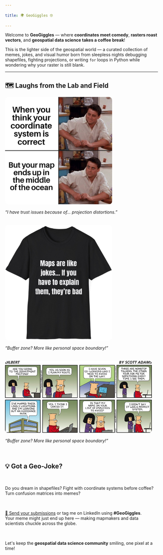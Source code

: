 ```yaml
---

title: 🌍 GeoGiggles 🤓

---
```



Welcome to **GeoGiggles** — where **coordinates meet comedy**, **rasters roast vectors**, and **geospatial data science takes a coffee break**!

This is the lighter side of the geospatial world — a curated collection of memes, jokes, and visual humor born from sleepless nights debugging shapefiles, fighting projections, or writing `for` loops in Python while wondering why your raster is still blank.

---

## 🗺️ Laughs from the Lab and Field

<div class="gallery" style="display: flex; flex-wrap: wrap; gap: 20px; justify-content: flex-start;">

  <div style="flex: 1 1 300px;">
    <img src="/assets/img/geogiggle.jpg" alt="Map joke 1" style="width: 70%; border-radius: 10px;">
    <p><em>“I have trust issues because of... projection distortions.”</em></p>
  </div>

  <div style="flex: 1 1 300px;">
    <img src="/assets/img/gis1.jpg" alt="Map joke 2" style="width: 70%; border-radius: 10px;">
    <p><em>“Buffer zone? More like personal space boundary!”</em></p>
  </div>

  <div style="flex: 1 1 300px;">
    <img src="/assets/img/gis2.jpg" alt="Map joke 2" style="width: 100%; border-radius: 10px;">
    <p><em>“Buffer zone? More like personal space boundary!”</em></p>
  </div>

---

## 💡 Got a Geo-Joke?

Do you dream in shapefiles? Fight with coordinate systems before coffee? Turn confusion matrices into memes?

[📩 Send your submissions](mailto:pratiregmi78@gmail.com) or tag me on LinkedIn using **#GeoGiggles**.  
Your meme might just end up here — making mapmakers and data scientists chuckle across the globe.

Let's keep the **geospatial data science community** smiling, one pixel at a time!
